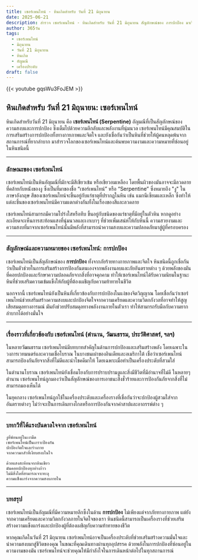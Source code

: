 ```yaml
---
title: เซอร์เพนไทน์ - หินเกิดสำหรับ วันที่ 21 มิถุนายน
date: 2025-06-21
description: สำรวจ เซอร์เพนไทน์ - หินเกิดสำหรับ วันที่ 21 มิถุนายน สัญลักษณ์ของ การปกป้อง มาเรียนรู้ความหมายลึกซึ้งของหินพิเศษนี้
author: 365วัน
tags:
  - เซอร์เพนไทน์
  - มิถุนายน
  - วันที่ 21 มิถุนายน
  - หินเกิด
  - อัญมณี
  - เครื่องประดับ
draft: false
---
```


{{< youtube gqsWu3FoJEM >}}

## หินเกิดสำหรับ วันที่ 21 มิถุนายน: เซอร์เพนไทน์

หินเกิดสำหรับวันที่ 21 มิถุนายน คือ **เซอร์เพนไทน์ (Serpentine)** อัญมณีที่เป็นสัญลักษณ์ของความสงบและการปกป้อง ซึ่งเต็มไปด้วยความลึกลับและพลังงานที่นุ่มนวล เซอร์เพนไทน์มีคุณสมบัติในการเสริมสร้างการปกป้องทั้งทางกายภาพและจิตใจ และยังเชื่อกันว่าเป็นหินที่ช่วยให้ผู้คนหลุดพ้นจากสถานการณ์ที่ยากลำบาก มาสำรวจโลกของเซอร์เพนไทน์และค้นพบความงามและความหมายที่ซ่อนอยู่ในหินชนิดนี้

---

### ลักษณะของ เซอร์เพนไทน์

เซอร์เพนไทน์เป็นหินอัญมณีที่มักจะมีสีเขียวเข้ม หรือเขียวอมเหลือง โดยพื้นผิวของมันอาจจะมีลวดลายที่คล้ายกับหนังของงู ซึ่งเป็นที่มาของชื่อ “เซอร์เพนไทน์” หรือ “Serpentine” ซึ่งหมายถึง "งู" ในภาษาอังกฤษ สีของเซอร์เพนไทน์จะขึ้นอยู่กับแร่ธาตุที่ปรากฏในหิน เช่น แมกนีเซียมและเหล็ก ซึ่งทำให้แต่ละชิ้นของเซอร์เพนไทน์มีความแตกต่างกันทั้งในเรื่องของสีและลวดลาย

เซอร์เพนไทน์สามารถมีความโปร่งใสหรือทึบ ขึ้นอยู่กับชนิดของแร่ธาตุที่มีอยู่ในตัวหิน หากดูอย่างละเอียดจะเห็นการสะท้อนแสงที่นุ่มนวลและเงาเบาๆ ที่ช่วยเพิ่มเสน่ห์ให้กับหินนี้ ความสวยงามและความสงบที่มาจากเซอร์เพนไทน์นั้นมีพลังที่สามารถนำความสงบและความปลอดภัยมาสู่ผู้ที่ครอบครอง

---

### สัญลักษณ์และความหมายของ เซอร์เพนไทน์: การปกป้อง

เซอร์เพนไทน์เป็นสัญลักษณ์ของ **การปกป้อง** ทั้งจากภัยร้ายทางกายภาพและจิตใจ หินชนิดนี้ถูกเชื่อกันว่าเป็นตัวช่วยในการเสริมสร้างการป้องกันตนเองจากพลังงานลบและภัยอันตรายต่าง ๆ ด้วยพลังของมันที่คอยปกป้องและรักษาความปลอดภัยจากสิ่งที่อาจคุกคาม ทำให้เซอร์เพนไทน์ได้รับความนิยมในฐานะหินที่ช่วยเสริมความเข้มแข็งให้กับผู้ที่ต้องเผชิญกับความท้าทายในชีวิต

นอกจากนี้ เซอร์เพนไทน์ยังเป็นหินที่เกี่ยวข้องกับการปกป้องในแง่ของจิตวิญญาณ โดยเชื่อกันว่าเซอร์เพนไทน์ช่วยเสริมสร้างความสงบและปกป้องจิตใจจากความเครียดและความวิตกกังวลที่อาจทำให้สูญเสียสมดุลทางอารมณ์ มันยังช่วยปรับสมดุลทางพลังงานภายในตัวเรา ทำให้สามารถรับมือกับความยากลำบากได้อย่างมั่นใจ

---

### เรื่องราวที่เกี่ยวข้องกับ เซอร์เพนไทน์ (ตำนาน, วัฒนธรรม, ประวัติศาสตร์, ฯลฯ)

ในหลายวัฒนธรรม เซอร์เพนไทน์มีบทบาทสำคัญในด้านการปกป้องและเสริมสร้างพลัง โดยเฉพาะในวงการเวทมนตร์และความเชื่อโบราณ ในบางชนเผ่าของอินเดียและอเมริกาใต้ เชื่อว่าเซอร์เพนไทน์สามารถป้องกันภัยจากสิ่งที่ไม่ดีและนำโชคดีมาให้ โดยเฉพาะเมื่อทำเป็นเครื่องประดับที่สวมใส่

ในตำนานโบราณ เซอร์เพนไทน์ยังเชื่อมโยงกับการปราบปรามงูและสิ่งมีชีวิตที่มีอำนาจที่ไม่ดี ในหลายๆ ตำนาน เซอร์เพนไทน์ถูกมองว่าเป็นสัญลักษณ์ของการเอาชนะสิ่งชั่วร้ายและการป้องกันภัยจากสิ่งที่ไม่สามารถมองเห็นได้

ในยุคกลาง เซอร์เพนไทน์ถูกใช้ในเครื่องประดับและเครื่องรางที่เชื่อกันว่าจะปกป้องผู้สวมใส่จากอันตรายต่างๆ ไม่ว่าจะเป็นการเดินทางไกลหรือการป้องกันจากคำสาปและอาถรรพ์ต่าง ๆ

---

### บทกวีที่ได้แรงบันดาลใจจาก เซอร์เพนไทน์

```
งูที่ซ่อนอยู่ในเงามืด  
เซอร์เพนไทน์เป็นเกราะป้องกัน  
ปกป้องจิตใจและร่างกาย  
จากความกลัวที่เงียบสงบในใจ

ด้วยแสงสะท้อนจากหินเขียว  
มันคอยปกป้องทุกย่างก้าว  
ไม่มีสิ่งใดที่สามารถเจาะทะลุ  
ความแข็งแกร่งจากความสงบภายใน
```

---

### บทสรุป

เซอร์เพนไทน์เป็นอัญมณีที่มีความหมายลึกซึ้งในด้าน **การปกป้อง** ไม่เพียงแต่จากภัยทางกายภาพ แต่ยังจากความเครียดและความวิตกกังวลภายในจิตใจของเรา หินชนิดนี้สามารถเป็นเครื่องรางที่ช่วยเสริมสร้างความแข็งแกร่งและปกป้องผู้ที่ต้องเผชิญกับความท้าทายของชีวิต

หากคุณเกิดในวันที่ 21 มิถุนายน เซอร์เพนไทน์อาจเป็นเครื่องประดับที่ช่วยเสริมสร้างความมั่นใจและนำความสงบมาสู่ชีวิตของคุณ ในขณะที่คุณเดินทางผ่านทุกอุปสรรค ด้วยพลังในการปกป้องที่ซ่อนอยู่ในความงามของมัน เซอร์เพนไทน์จะช่วยคุณให้มีกำลังใจในการเดินหน้าต่อไปในทุกสถานการณ์